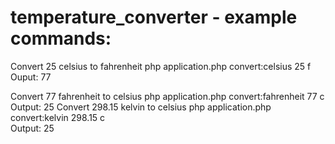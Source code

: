 # temperature_converter - example commands:

Convert 25 celsius to fahrenheit
php application.php convert:celsius 25 f 
Ouput: 77

Convert 77 fahrenheit to celsius
php application.php convert:fahrenheit 77 c  
Output: 25
Convert 298.15 kelvin to celsius
php application.php convert:kelvin 298.15 c  
Output: 25
